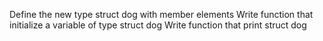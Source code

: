 Define the new type struct dog with member elements
Write function that initialize a variable of type struct dog
Write function that print struct dog
